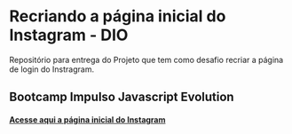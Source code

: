 # Recriando a página inicial do Instagram - DIO

Repositório para entrega do Projeto que tem como desafio recriar a página de login do Instragram.

## Bootcamp Impulso Javascript Evolution 


#### [Acesse aqui a página inicial do Instagram](https://pereiraaline.github.io/desafio-dio-pagina-login-instagra/)
